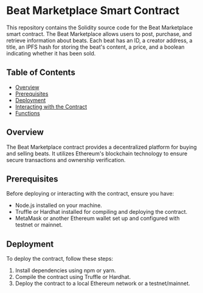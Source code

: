# Beat Marketplace Smart Contract

This repository contains the Solidity source code for the Beat Marketplace smart contract. The Beat Marketplace allows users to post, purchase, and retrieve information about beats. Each beat has an ID, a creator address, a title, an IPFS hash for storing the beat's content, a price, and a boolean indicating whether it has been sold.

## Table of Contents

- [Overview](#overview)
- [Prerequisites](#prerequisites)
- [Deployment](#deployment)
- [Interacting with the Contract](#interacting-with-the-contract)
- [Functions](#functions)

## Overview

The Beat Marketplace contract provides a decentralized platform for buying and selling beats. It utilizes Ethereum's blockchain technology to ensure secure transactions and ownership verification.

## Prerequisites

Before deploying or interacting with the contract, ensure you have:

- Node.js installed on your machine.
- Truffle or Hardhat installed for compiling and deploying the contract.
- MetaMask or another Ethereum wallet set up and configured with testnet or mainnet.

## Deployment

To deploy the contract, follow these steps:

1. Install dependencies using npm or yarn.
2. Compile the contract using Truffle or Hardhat.
3. Deploy the contract to a local Ethereum network or a testnet/mainnet.




